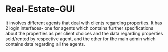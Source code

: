 # Real-Estate-GUI
It involves different agents that deal with clients regarding properties. It has 2 login interfaces- one for agents which contains further specifications about the properties as per client choices and the data regarding properties sold/rented by respective agent, and the other for the main admin which contains data regarding all the agents.
